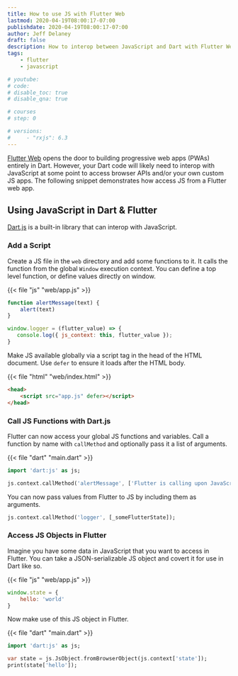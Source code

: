 ```yaml
---
title: How to use JS with Flutter Web
lastmod: 2020-04-19T08:00:17-07:00
publishdate: 2020-04-19T08:00:17-07:00
author: Jeff Delaney
draft: false
description: How to interop between JavaScript and Dart with Flutter Web
tags: 
    - flutter
    - javascript

# youtube: 
# code: 
# disable_toc: true
# disable_qna: true

# courses
# step: 0

# versions: 
#     - "rxjs": 6.3
---
```


[Flutter Web](https://flutter.dev/web) opens the door to building progressive web apps (PWAs) entirely in Dart. However, your Dart code will likely need to interop with JavaScript at some point to access browser APIs and/or your own custom JS apps. The following snippet demonstrates how access JS from a Flutter web app. 

## Using JavaScript in Dart & Flutter

[Dart.js](https://api.dart.dev/stable/2.7.2/dart-js/dart-js-library.html) is a built-in library that can interop with JavaScript. 

### Add a Script

Create a JS file in the `web` directory and add some functions to it. It calls the function from the global `Window` execution context. You can define a top level function, or define values directly on window. 

{{< file "js" "web/app.js" >}}
```javascript
function alertMessage(text) {
    alert(text)
}

window.logger = (flutter_value) => {
   console.log({ js_context: this, flutter_value });
}
```

Make JS available globally via a script tag in the head of the HTML document. Use `defer` to ensure it loads after the HTML body. 

{{< file "html" "web/index.html" >}}
```html
<head>
    <script src="app.js" defer></script>
</head>
```

### Call JS Functions with Dart.js

Flutter can now access your global JS functions and variables. Call a function by name with `callMethod` and optionally pass it a list of arguments. 

{{< file "dart" "main.dart" >}}
```dart
import 'dart:js' as js;

js.context.callMethod('alertMessage', ['Flutter is calling upon JavaScript!']);
```

You can now pass values from Flutter to JS by including them as arguments.

```dart
js.context.callMethod('logger', [_someFlutterState]);
```

### Access JS Objects in Flutter

Imagine you have some data in JavaScript that you want to access in Flutter. You can take a JSON-serializable JS object and covert it for use in Dart like so. 

{{< file "js" "web/app.js" >}}
```javascript
window.state = {
    hello: 'world'
}
```

Now make use of this JS object in Flutter. 

{{< file "dart" "main.dart" >}}
```dart
import 'dart:js' as js;

var state = js.JsObject.fromBrowserObject(js.context['state']);
print(state['hello']);
```